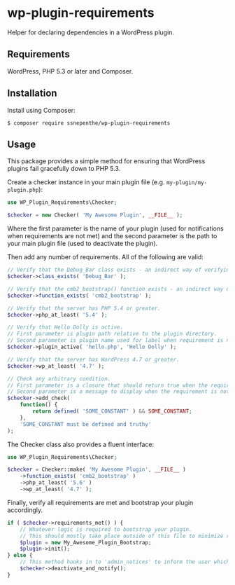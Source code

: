 # wp-plugin-requirements
Helper for declaring dependencies in a WordPress plugin.

## Requirements
WordPress, PHP 5.3 or later and Composer.

## Installation
Install using Composer:

```
$ composer require ssnepenthe/wp-plugin-requirements
```

## Usage
This package provides a simple method for ensuring that WordPress plugins fail gracefully down to PHP 5.3.

Create a checker instance in your main plugin file (e.g. `my-plugin/my-plugin.php`):

```PHP
use WP_Plugin_Requirements\Checker;

$checker = new Checker( 'My Awesome Plugin', __FILE__ );
```

Where the first parameter is the name of your plugin (used for notifications when requirements are not met) and the second parameter is the path to your main plugin file (used to deactivate the plugin).

Then add any number of requirements. All of the following are valid:

```PHP
// Verify that the Debug_Bar class exists - an indirect way of verifying that the Debug_Bar plugin is active.
$checker->class_exists( 'Debug_Bar' );

// Verify that the cmb2_bootstrap() function exists - an indirect way of verifying that the CMB2 plugin is active.
$checker->function_exists( 'cmb2_bootstrap' );

// Verify that the server has PHP 5.4 or greater.
$checker->php_at_least( '5.4' );

// Verify that Hello Dolly is active.
// First parameter is plugin path relative to the plugin directory.
// Second parameter is plugin name used for label when requirement is not met.
$checker->plugin_active( 'hello.php', 'Hello Dolly' );

// Verify that the server has WordPress 4.7 or greater.
$checker->wp_at_least( '4.7' );

// Check any arbitrary condition.
// First parameter is a closure that should return true when the requirement is met, false otherwise.
// Second parameter is a message to display when the requirement is not met. Note that it will be prefixed with '{plugin name} deactivated: ' when it is displayed.
$checker->add_check(
    function() {
        return defined( 'SOME_CONSTANT' ) && SOME_CONSTANT;
    },
    'SOME_CONSTANT must be defined and truthy'
);
```

The Checker class also provides a fluent interface:

```PHP
use WP_Plugin_Requirements\Checker;

$checker = Checker::make( 'My Awesome Plugin', __FILE__ )
    ->function_exists( 'cmb2_bootstrap' )
    ->php_at_least( '5.6' )
    ->wp_at_least( '4.7' );
```

Finally, verify all requirements are met and bootstrap your plugin accordingly.

```PHP
if ( $checker->requirements_met() ) {
    // Whatever logic is required to bootstrap your plugin.
    // This should mostly take place outside of this file to minimize risk of errors when requirements are not met.
    $plugin = new My_Awesome_Plugin_Bootstrap;
    $plugin->init();
} else {
    // This method hooks in to 'admin_notices' to inform the user which requirements weren't met and 'admin_init' to actually deactivate the plugin.
    $checker->deactivate_and_notify();
}
```
